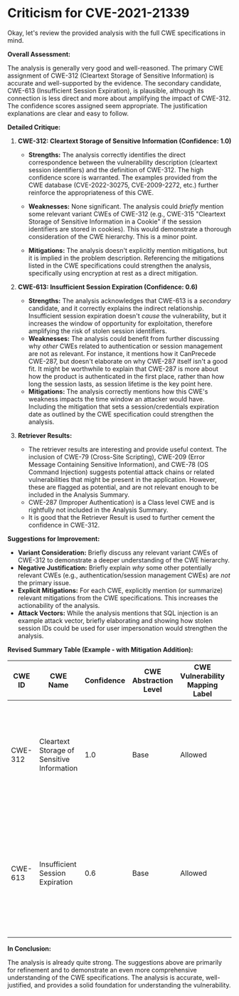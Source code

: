 # Criticism for CVE-2021-21339

Okay, let's review the provided analysis with the full CWE specifications in mind.

**Overall Assessment:**

The analysis is generally very good and well-reasoned. The primary CWE assignment of CWE-312 (Cleartext Storage of Sensitive Information) is accurate and well-supported by the evidence. The secondary candidate, CWE-613 (Insufficient Session Expiration), is plausible, although its connection is less direct and more about amplifying the impact of CWE-312.  The confidence scores assigned seem appropriate. The justification explanations are clear and easy to follow.

**Detailed Critique:**

1.  **CWE-312: Cleartext Storage of Sensitive Information (Confidence: 1.0)**

    *   **Strengths:** The analysis correctly identifies the direct correspondence between the vulnerability description (cleartext session identifiers) and the definition of CWE-312. The high confidence score is warranted.  The examples provided from the CWE database (CVE-2022-30275, CVE-2009-2272, etc.) further reinforce the appropriateness of this CWE.
    *   **Weaknesses:**  None significant.  The analysis could *briefly* mention some relevant variant CWEs of CWE-312 (e.g., CWE-315 "Cleartext Storage of Sensitive Information in a Cookie" if the session identifiers are stored in cookies). This would demonstrate a thorough consideration of the CWE hierarchy. This is a minor point.

    *   **Mitigations:**  The analysis doesn't explicitly mention mitigations, but it is implied in the problem description. Referencing the mitigations listed in the CWE specifications could strengthen the analysis, specifically using encryption at rest as a direct mitigation.

2.  **CWE-613: Insufficient Session Expiration (Confidence: 0.6)**

    *   **Strengths:** The analysis acknowledges that CWE-613 is a *secondary* candidate, and it correctly explains the indirect relationship.  Insufficient session expiration doesn't *cause* the vulnerability, but it increases the window of opportunity for exploitation, therefore amplifying the risk of stolen session identifiers.
    *   **Weaknesses:** The analysis could benefit from further discussing why *other* CWEs related to authentication or session management are not as relevant. For instance, it mentions how it CanPrecede CWE-287, but doesn't elaborate on why CWE-287 itself isn't a good fit. It might be worthwhile to explain that CWE-287 is more about how the product is authenticated in the first place, rather than how long the session lasts, as session lifetime is the key point here.
    *   **Mitigations:** The analysis correctly mentions how this CWE's weakness impacts the time window an attacker would have. Including the mitigation that sets a session/credentials expiration date as outlined by the CWE specification could strengthen the analysis.

3.  **Retriever Results:**

    *   The retriever results are interesting and provide useful context. The inclusion of CWE-79 (Cross-Site Scripting), CWE-209 (Error Message Containing Sensitive Information), and CWE-78 (OS Command Injection) suggests potential attack chains or related vulnerabilities that might be present in the application.  However, these are flagged as potential, and are not relevant enough to be included in the Analysis Summary.
    *   CWE-287 (Improper Authentication) is a Class level CWE and is rightfully not included in the Analysis Summary.
    *   It is good that the Retriever Result is used to further cement the confidence in CWE-312.

**Suggestions for Improvement:**

*   **Variant Consideration:** Briefly discuss any relevant variant CWEs of CWE-312 to demonstrate a deeper understanding of the CWE hierarchy.
*   **Negative Justification:** Briefly explain *why* some other potentially relevant CWEs (e.g., authentication/session management CWEs) are *not* the primary issue.
*   **Explicit Mitigations:**  For each CWE, explicitly mention (or summarize) relevant mitigations from the CWE specifications.  This increases the actionability of the analysis.
*   **Attack Vectors:** While the analysis mentions that SQL injection is an example attack vector, briefly elaborating and showing how stolen session IDs could be used for user impersonation would strengthen the analysis.

**Revised Summary Table (Example - with Mitigation Addition):**

| CWE ID | CWE Name | Confidence | CWE Abstraction Level | CWE Vulnerability Mapping Label | CWE-Vulnerability Mapping Notes |
|---|---|---|---|---|---|
| CWE-312 | Cleartext Storage of Sensitive Information | 1.0 | Base | Allowed | Primary CWE: The session identifiers are stored in cleartext without cryptographic hashing. Mitigation: Encrypt sensitive data at rest. |
| CWE-613 | Insufficient Session Expiration | 0.6 | Base | Allowed | Secondary Candidate: If sessions don't expire, the impact of stolen session data increases. Mitigation: Set appropriate session expiration dates. |

**In Conclusion:**

The analysis is already quite strong. The suggestions above are primarily for refinement and to demonstrate an even more comprehensive understanding of the CWE specifications. The analysis is accurate, well-justified, and provides a solid foundation for understanding the vulnerability.